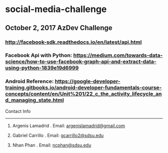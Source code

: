 # social-media-challenge
## October 2, 2017 AzDev Challenge
### http://facebook-sdk.readthedocs.io/en/latest/api.html
### Facebook Api with Python: https://medium.com/towards-data-science/how-to-use-facebook-graph-api-and-extract-data-using-python-1839e19d6999

### Android Reference: https://google-developer-training.gitbooks.io/android-developer-fundamentals-course-concepts/content/en/Unit%201/22_c_the_activity_lifecycle_and_managing_state.html

Contact Info
________________
1. Argenis Lamadrid
.  Email: argenislamadrid@gmail.com

2. Gabriel Carrillo
.  Email: gcarrillo2@sdsu.edu

3. Nhan Phan
.  Email: ncphan@sdsu.edu
